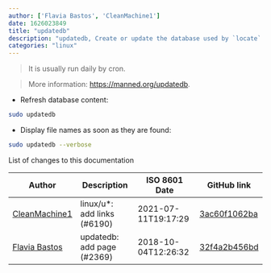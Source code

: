 ```yaml
---
author: ['Flavia Bastos', 'CleanMachine1']
date: 1626023849
title: "updatedb"
description: "updatedb, Create or update the database used by `locate`."
categories: "linux"
---
```

> It is usually run daily by cron.

> More information: <https://manned.org/updatedb>.

- Refresh database content:

```bash
sudo updatedb
```

- Display file names as soon as they are found:

```bash
sudo updatedb --verbose
```
List of changes to this documentation


Author | Description | ISO 8601 Date | GitHub link
------|-----|-----|-----
[CleanMachine1](mailto:78213164+CleanMachine1@users.noreply.github.com) | linux/u*: add links (#6190) | 2021-07-11T19:17:29 | [3ac60f1062ba](https://github.com/tldr-pages/tldr/commit/3ac60f1062ba714b493cee9c4e413901867c9f93)
[Flavia Bastos](mailto:FlaviaBastos@users.noreply.github.com) | updatedb: add page (#2369) | 2018-10-04T12:26:32 | [32f4a2b456bd](https://github.com/tldr-pages/tldr/commit/32f4a2b456bdde4397b98f5f659a98a1e54187e9)

